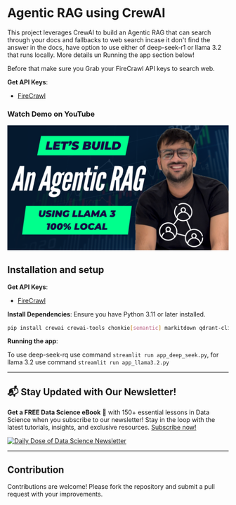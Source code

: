 
# Agentic RAG using CrewAI

This project leverages CrewAI to build an Agentic RAG that can search through your docs and fallbacks to web search incase it don't find the answer in the docs, have option to use either of deep-seek-r1 or llama 3.2 that runs locally. More details un Running the app section below!

Before that make sure you Grab your FireCrawl API keys to search web.

**Get API Keys**:
   - [FireCrawl](https://www.firecrawl.dev/i/api)

### Watch Demo on YouTube
[![Watch Demo on YouTube](https://github.com/patchy631/ai-engineering-hub/blob/main/agentic_rag/thumbnail/thumbnail.png)](https://youtu.be/O4yBW_GTRk0)


## Installation and setup

**Get API Keys**:
   - [FireCrawl](https://www.firecrawl.dev/i/api)


**Install Dependencies**:
   Ensure you have Python 3.11 or later installed.
   ```bash
   pip install crewai crewai-tools chonkie[semantic] markitdown qdrant-client fastembed
   ```

**Running the app**:

To use deep-seek-rq use command ``` streamlit run app_deep_seek.py ```, for llama 3.2 use command ``` streamlit run app_llama3.2.py ```

---

## 📬 Stay Updated with Our Newsletter!
**Get a FREE Data Science eBook** 📖 with 150+ essential lessons in Data Science when you subscribe to our newsletter! Stay in the loop with the latest tutorials, insights, and exclusive resources. [Subscribe now!](https://join.dailydoseofds.com)

[![Daily Dose of Data Science Newsletter](https://github.com/patchy631/ai-engineering/blob/main/resources/join_ddods.png)](https://join.dailydoseofds.com)

---

## Contribution

Contributions are welcome! Please fork the repository and submit a pull request with your improvements.
